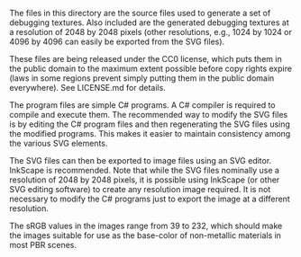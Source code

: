 The files in this directory are the source files used to generate a set of
debugging textures. Also included are the generated debugging textures at a
resolution of 2048 by 2048 pixels (other resolutions, e.g., 1024 by 1024 or
4096 by 4096 can easily be exported from the SVG files).

These files are being released under the CC0 license, which puts them in the
public domain to the maximum extent possible before copy rights expire (laws in
some regions prevent simply putting them in the public domain everywhere). See
LICENSE.md for details.

The program files are simple C# programs. A C# compiler is required to compile
and execute them. The recommended way to modify the SVG files is by editing the
C# program files and then regenerating the SVG files using the modified
programs. This makes it easier to maintain consistency among the various SVG
elements.

The SVG files can then be exported to image files using an SVG editor. InkScape
is recommended. Note that while the SVG files nominally use a resolution of 2048
by 2048 pixels, it is possible using InkScape (or other SVG editing software) to
create any resolution image required. It is not necessary to modify the C#
programs just to export the image at a different resolution.

The sRGB values in the images range from 39 to 232, which should make the images
suitable for use as the base-color of non-metallic materials in most PBR scenes.
